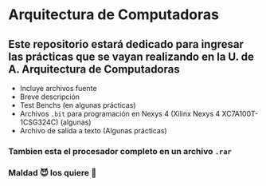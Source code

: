 # Arquitectura de Computadoras
## Este repositorio estará dedicado para ingresar las prácticas que se vayan realizando en la U. de A. Arquitectura de Computadoras
+ Incluye archivos fuente
+ Breve descripción
+ Test Benchs (en algunas prácticas)
+ Archivos `.bit` para programación en Nexys 4 (Xilinx Nexys 4 XC7A100T-1CSG324C) (algunas)
+ Archivo de salida a texto (Algunas prácticas)
### Tambien esta el procesador completo en un archivo `.rar`
### Maldad 😈 los quiere 💙
